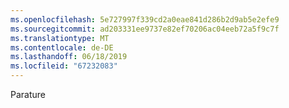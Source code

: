 ```yaml
---
ms.openlocfilehash: 5e727997f339cd2a0eae841d286b2d9ab5e2efe9
ms.sourcegitcommit: ad203331ee9737e82ef70206ac04eeb72a5f9c7f
ms.translationtype: MT
ms.contentlocale: de-DE
ms.lasthandoff: 06/18/2019
ms.locfileid: "67232083"
---
```

Parature